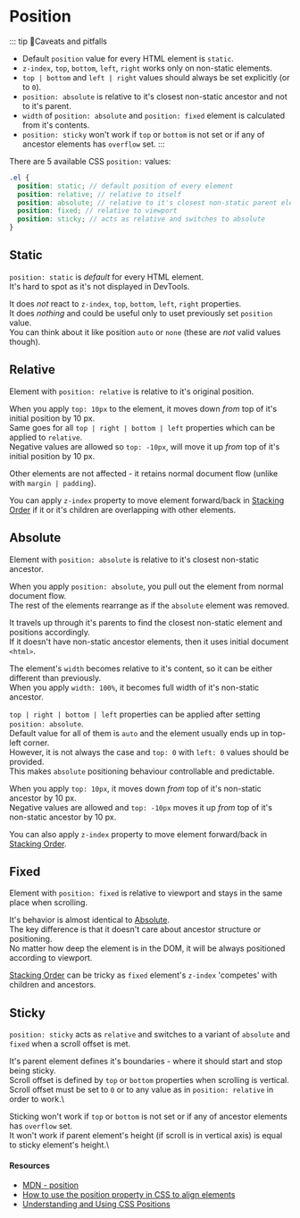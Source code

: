 # Position

::: tip 🤔Caveats and pitfalls
- Default `position` value for every HTML element is `static`.
- `z-index`, `top`, `bottom`, `left`, `right` works only on non-static elements.
- `top | bottom` and `left | right` values should always be set explicitly (or to `0`).
- `position: absolute` is relative to it's closest non-static ancestor and not to it's parent.
- `width` of `position: absolute` and `position: fixed` element is calculated from it's contents.
- `position: sticky` won't work if `top` or `bottom` is not set or if any of ancestor elements has `overflow` set.
:::

There are 5 available CSS `position:` values:

```scss
.el {
  position: static; // default position of every element
  position: relative; // relative to itself
  position: absolute; // relative to it's closest non-static parent element
  position: fixed; // relative to viewport
  position: sticky; // acts as relative and switches to absolute
}
```

## Static

`position: static` is _default_ for every HTML element.\
It's hard to spot as it's not displayed in DevTools.

It does _not_ react to `z-index`, `top`, `bottom`, `left`, `right` properties.\
It does _nothing_ and could be useful only to uset previously set `position` value.\
You can think about it like position `auto` or `none` (these are _not_ valid values though).

## Relative

Element with `position: relative` is relative to it's original position.

When you apply `top: 10px` to the element, it moves down _from_ top of it's initial position by 10 px.\
Same goes for all `top | right | bottom | left` properties which can be applied to `relative`.\
Negative values are allowed so `top: -10px`, will move it up _from_ top of it's initial position by 10 px.

Other elements are not affected - it retains normal document flow (unlike with `margin | padding`).

You can apply `z-index` property to move element forward/back in [Stacking Order](todo) if it or it's children are overlapping with other elements.

## Absolute

Element with `position: absolute` is relative to it's closest non-static ancestor.

When you apply `position: absolute`, you pull out the element from normal document flow.\
The rest of the elements rearrange as if the `absolute` element was removed.

It travels up through it's parents to find the closest non-static element and positions accordingly.\
If it doesn't have non-static ancestor elements, then it uses initial document `<html>`.

The element's `width` becomes relative to it's content, so it can be either different than previously.\
When you apply `width: 100%`, it becomes full width of it's non-static ancestor.

`top | right | bottom | left` properties can be applied after setting `position: absolute`.\
Default value for all of them is `auto` and the element usually ends up in top-left corner.\
However, it is not always the case and `top: 0` with `left: 0` values should be provided.\
This makes `absolute` positioning behaviour controllable and predictable.

When you apply `top: 10px`, it moves down _from_ top of it's non-static ancestor by 10 px.\
Negative values are allowed and `top: -10px` moves it up _from_ top of it's non-static ancestor by 10 px.

You can also apply `z-index` property to move element forward/back in [Stacking Order](todo).

## Fixed

Element with `position: fixed` is relative to viewport and stays in the same place when scrolling.

It's behavior is almost identical to [Absolute](#absolute).\
The key difference is that it doesn't care about ancestor structure or positioning.\
No matter how deep the element is in the DOM, it will be always positioned according to viewport.

[Stacking Order](todo) can be tricky as `fixed` element's `z-index` 'competes' with children and ancestors.

## Sticky

`position: sticky` acts as `relative` and switches to a variant of `absolute` and `fixed` when a scroll offset is met.

It's parent element defines it's boundaries - where it should start and stop being sticky.\
Scroll offset is defined by `top` or `bottom` properties when scrolling is vertical.\
Scroll offset must be set to `0` or to any value as in `position: relative` in order to work.\

Sticking won't work if `top` or `bottom` is not set or if any of ancestor elements  has `overflow` set.\
It won't work if parent element's height (if scroll is in vertical axis) is equal to sticky element's height.\

#### Resources

- [MDN - position](https://developer.mozilla.org/en-US/docs/Web/CSS/position)
- [How to use the position property in CSS to align elements](https://www.freecodecamp.org/news/how-to-use-the-position-property-in-css-to-align-elements-d8f49c403a26/)
- [Understanding and Using CSS Positions](https://zellwk.com/blog/css-positions/)


